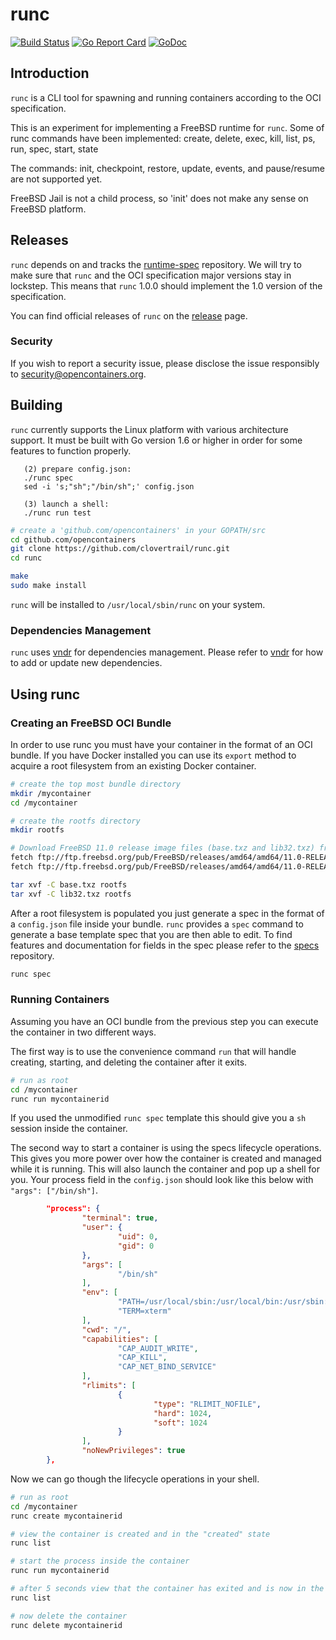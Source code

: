 # runc

[![Build Status](https://travis-ci.org/opencontainers/runc.svg?branch=master)](https://travis-ci.org/opencontainers/runc)
[![Go Report Card](https://goreportcard.com/badge/github.com/opencontainers/runc)](https://goreportcard.com/report/github.com/opencontainers/runc)
[![GoDoc](https://godoc.org/github.com/opencontainers/runc?status.svg)](https://godoc.org/github.com/opencontainers/runc)

## Introduction

`runc` is a CLI tool for spawning and running containers according to the OCI specification.

This is an experiment for implementing a FreeBSD runtime for `runc`.
Some of runc commands have been implemented:
create, delete, exec, kill, list, ps, run, spec, start, state

The commands: init, checkpoint, restore, update, events, and pause/resume are not supported yet.

FreeBSD Jail is not a child process, so 'init' does not make any sense on FreeBSD platform.

## Releases

`runc` depends on and tracks the [runtime-spec](https://github.com/opencontainers/runtime-spec) repository.
We will try to make sure that `runc` and the OCI specification major versions stay in lockstep.
This means that `runc` 1.0.0 should implement the 1.0 version of the specification.

You can find official releases of `runc` on the [release](https://github.com/opencontainers/runc/releases) page.

### Security

If you wish to report a security issue, please disclose the issue responsibly
to security@opencontainers.org.

## Building

`runc` currently supports the Linux platform with various architecture support.
It must be built with Go version 1.6 or higher in order for some features to function properly.

       (2) prepare config.json:
       ./runc spec
       sed -i 's;"sh";"/bin/sh";' config.json

       (3) launch a shell:
       ./runc run test


```bash
# create a 'github.com/opencontainers' in your GOPATH/src
cd github.com/opencontainers
git clone https://github.com/clovertrail/runc.git
cd runc

make
sudo make install
```

`runc` will be installed to `/usr/local/sbin/runc` on your system.

### Dependencies Management

`runc` uses [vndr](https://github.com/LK4D4/vndr) for dependencies management.
Please refer to [vndr](https://github.com/LK4D4/vndr) for how to add or update
new dependencies.

## Using runc

### Creating an FreeBSD OCI Bundle

In order to use runc you must have your container in the format of an OCI bundle.
If you have Docker installed you can use its `export` method to acquire a root filesystem from an existing Docker container.

```bash
# create the top most bundle directory
mkdir /mycontainer
cd /mycontainer

# create the rootfs directory
mkdir rootfs

# Download FreeBSD 11.0 release image files (base.txz and lib32.txz) from official site:
fetch ftp://ftp.freebsd.org/pub/FreeBSD/releases/amd64/amd64/11.0-RELEASE/base.txz
fetch ftp://ftp.freebsd.org/pub/FreeBSD/releases/amd64/amd64/11.0-RELEASE/lib32.txz

tar xvf -C base.txz rootfs
tar xvf -C lib32.txz rootfs

```
After a root filesystem is populated you just generate a spec in the format of a `config.json` file inside your bundle.
`runc` provides a `spec` command to generate a base template spec that you are then able to edit.
To find features and documentation for fields in the spec please refer to the [specs](https://github.com/opencontainers/runtime-spec) repository.

```bash
runc spec
```

### Running Containers

Assuming you have an OCI bundle from the previous step you can execute the container in two different ways.

The first way is to use the convenience command `run` that will handle creating, starting, and deleting the container after it exits.

```bash
# run as root
cd /mycontainer
runc run mycontainerid
```

If you used the unmodified `runc spec` template this should give you a `sh` session inside the container.

The second way to start a container is using the specs lifecycle operations.
This gives you more power over how the container is created and managed while it is running.
This will also launch the container and pop up a shell for you.
Your process field in the `config.json` should look like this below with `"args": ["/bin/sh"]`.


```json
        "process": {
                "terminal": true,
                "user": {
                        "uid": 0,
                        "gid": 0
                },
                "args": [
                        "/bin/sh"
                ],
                "env": [
                        "PATH=/usr/local/sbin:/usr/local/bin:/usr/sbin:/usr/bin:/sbin:/bin",
                        "TERM=xterm"
                ],
                "cwd": "/",
                "capabilities": [
                        "CAP_AUDIT_WRITE",
                        "CAP_KILL",
                        "CAP_NET_BIND_SERVICE"
                ],
                "rlimits": [
                        {
                                "type": "RLIMIT_NOFILE",
                                "hard": 1024,
                                "soft": 1024
                        }
                ],
                "noNewPrivileges": true
        },
```

Now we can go though the lifecycle operations in your shell.


```bash
# run as root
cd /mycontainer
runc create mycontainerid

# view the container is created and in the "created" state
runc list

# start the process inside the container
runc run mycontainerid

# after 5 seconds view that the container has exited and is now in the stopped state
runc list

# now delete the container
runc delete mycontainerid
```

